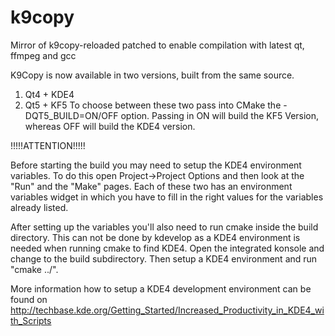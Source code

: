 # k9copy
Mirror of k9copy-reloaded patched to enable compilation with latest qt, ffmpeg and gcc

K9Copy is now available in two versions, built from the same source.
1. Qt4 + KDE4
2. Qt5 + KF5
To choose between these two pass into CMake the -DQT5_BUILD=ON/OFF option. 
Passing in ON will build the KF5 Version, whereas OFF will build the KDE4 version.



!!!!!ATTENTION!!!!!

Before starting the build you may need to setup the KDE4 environment variables.
To do this open Project->Project Options and then look at the "Run" and the "Make" 
pages. Each of these two has an environment variables widget in which you have
to fill in the right values for the variables already listed.

After setting up the variables you'll also need to run cmake inside the build
directory. This can not be done by kdevelop as a KDE4 environment is needed
when running cmake to find KDE4. Open the integrated konsole and change to the build
subdirectory. Then setup a KDE4 environment and run "cmake ../".

More information how to setup a KDE4 development environment can be found on
http://techbase.kde.org/Getting_Started/Increased_Productivity_in_KDE4_with_Scripts
